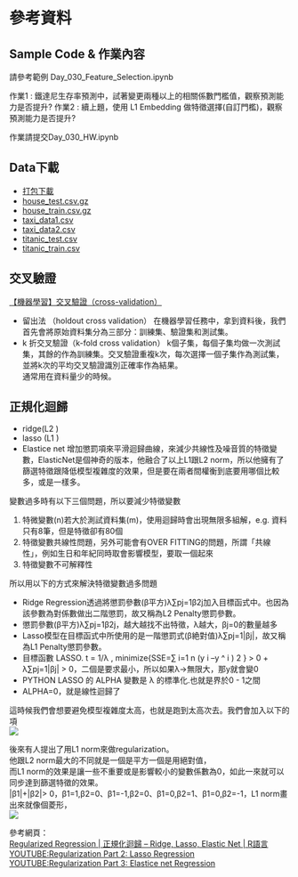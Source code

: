 # 參考資料
## Sample Code & 作業內容
請參考範例 Day_030_Feature_Selection.ipynb

作業1 : 鐵達尼生存率預測中，試著變更兩種以上的相關係數門檻值，觀察預測能力是否提升?
作業2 : 續上題，使用 L1 Embedding 做特徵選擇(自訂門檻)，觀察預測能力是否提升?

作業請提交Day_030_HW.ipynb

## Data下載
- [打包下載](http://ai100.cupoy.com/file-download/part02/Part02.7z)
- [house_test.csv.gz](http://ai100.cupoy.com/file-download/part02/house_test.csv.gz)
- [house_train.csv.gz](http://ai100.cupoy.com/file-download/part02/house_train.csv.gz)
- [taxi_data1.csv](http://ai100.cupoy.com/file-download/part02/taxi_data1.csv)
- [taxi_data2.csv](http://ai100.cupoy.com/file-download/part02/taxi_data2.csv)
- [titanic_test.csv](http://ai100.cupoy.com/file-download/part02/titanic_test.csv)
- [titanic_train.csv](http://ai100.cupoy.com/file-download/part02/titanic_train.csv)

## 交叉驗證

[【機器學習】交叉驗證（cross-validation）](https://www.itread01.com/content/1545442603.html)<br>
- 留出法 （holdout cross validation）
在機器學習任務中，拿到資料後，我們首先會將原始資料集分為三部分：訓練集、驗證集和測試集。
- k 折交叉驗證（k-fold cross validation）
k個子集，每個子集均做一次測試集，其餘的作為訓練集。交叉驗證重複k次，每次選擇一個子集作為測試集，並將k次的平均交叉驗證識別正確率作為結果。<br>
通常用在資料量少的時候。

## 正規化迴歸 
- ridge(L2 )
- lasso (L1 )
- Elastice net 增加懲罰項來平滑迴歸曲線，來減少共線性及噪音質的特徵變數，ElasticNet是個神奇的版本，他融合了以上L1跟L2 norm，所以他擁有了篩選特徵跟降低模型複雜度的效果，但是要在兩者間權衡到底要用哪個比較多，或是一樣多。<br>

變數過多時有以下三個問題，所以要減少特徵變數
1. 特微變數(n)若大於測試資料集(m)，使用迴歸時會出現無限多組解，e.g. 資料只有8筆，但是特徵卻有80個
2. 特徵變數共線性問題，另外可能會有OVER FITTING的問題，所謂「共線性」，例如生日和年紀同時取會影響模型，要取一個起來
3. 特徵變數不可解釋性

所以用以下的方式來解決特徵變數過多問題
- Ridge Regression透過將懲罰參數(β平方)λ∑pj=1β2j加入目標函式中。也因為該參數為對係數做出二階懲罰，故又稱為L2 Penalty懲罰參數。
- 懲罰參數(β平方)λ∑pj=1β2j，越大越找不出特徵，λ越大，βj=0的數量越多
- Lasso模型在目標函式中所使用的是一階懲罰式(β絶對值)λ∑pj=1|βj|，故又稱為L1 Penalty懲罰參數。
- 目標函數 LASSO. t = 1/λ ,  minimize{SSE=∑ i=1 n (y i –y ^  i ) 2 } > 0 + λ∑pj=1|βj| > 0，二個是要求最小，所以如果λ->無限大，那y就會變0
- PYTHON LASSO 的 ALPHA 變數是 λ 的標準化.也就是界於0 - 1之間
- ALPHA=0，就是線性迴歸了

這時候我們會想要避免模型複雜度太高，也就是跑到太高次去。我們會加入以下的項<br>
![](http://ithelp.ithome.com.tw/upload/images/20161222/20103529lZhfaMSgBB.png)<br>

後來有人提出了用L1 norm來做regularization。<br>
他跟L2 norm最大的不同就是一個是平方一個是用絕對值，<br>
而L1 norm的效果是讓一些不重要或是影響較小的變數係數為0，如此一來就可以同步達到篩選特徵的效果。<br>
|β1|+|β2|> 0，β1=1,β2=0、β1=-1,β2=0、β1=0,β2=1、β1=0,β2=-1，L1 norm畫出來就像個菱形，<br>
![](http://gerardnico.com/wiki/_media/data_mining/lasso_vs_ridge_regression.png?w=800&tok=f55022)<br>


參考網頁：<br>
[Regularized Regression | 正規化迴歸 – Ridge, Lasso, Elastic Net | R語言](https://www.jamleecute.com/regularized-regression-ridge-lasso-elastic/)<br>
[YOUTUBE:Regularization Part 2: Lasso Regression](https://www.youtube.com/watch?v=NGf0voTMlcs)<br>
[YOUTUBE:Regularization Part 3: Elastice net Regression](https://www.youtube.com/watch?v=1dKRdX9bfIo)<br>



